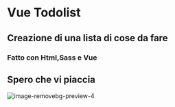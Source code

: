 # Vue Todolist
## Creazione di una lista di cose da fare
### Fatto con Html,Sass e Vue
## Spero che vi piaccia 
![image-removebg-preview-4](https://github.com/Ibrahim-Mujagic/Vue-Vite-Slider/assets/150658345/cdc06096-7da9-4a60-852a-5caddf5863de)
